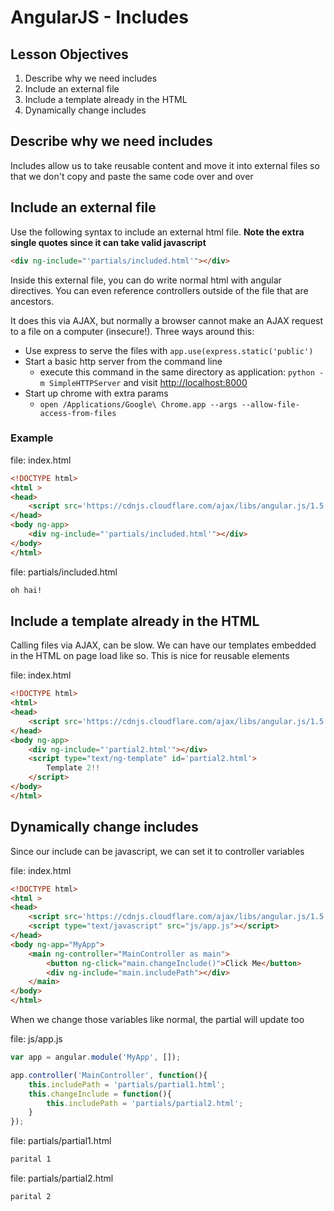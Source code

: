 # AngularJS - Includes

## Lesson Objectives

1. Describe why we need includes
1. Include an external file
1. Include a template already in the HTML
1. Dynamically change includes

## Describe why we need includes

Includes allow us to take reusable content and move it into external files so that we don't copy and paste the same code over and over

## Include an external file

Use the following syntax to include an external html file. **Note the extra single quotes since it can take valid javascript**

```html
<div ng-include="'partials/included.html'"></div>
```

Inside this external file, you can do write normal html with angular directives.  You can even reference controllers outside of the file that are ancestors.

It does this via AJAX, but normally a browser cannot make an AJAX request to a file on a computer (insecure!).  Three ways around this:

- Use express to serve the files with `app.use(express.static('public')`
- Start a basic http server from the command line
	- execute this command in the same directory as application: `python -m SimpleHTTPServer` and visit [http://localhost:8000](http://localhost:8000)
- Start up chrome with extra params
	- `open /Applications/Google\ Chrome.app --args --allow-file-access-from-files`

### Example

file: index.html
```html
<!DOCTYPE html>
<html >
<head>
	<script src='https://cdnjs.cloudflare.com/ajax/libs/angular.js/1.5.8/angular.min.js'></script>
</head>
<body ng-app>
	<div ng-include="'partials/included.html'"></div>
</body>
</html>
```

file: partials/included.html
```html
oh hai!
```

## Include a template already in the HTML

Calling files via AJAX, can be slow.  We can have our templates embedded in the HTML on page load like so.  This is nice for reusable elements

file: index.html
```html
<!DOCTYPE html>
<html>
<head>
	<script src='https://cdnjs.cloudflare.com/ajax/libs/angular.js/1.5.8/angular.min.js'></script>
</head>
<body ng-app>
	<div ng-include="'partial2.html'"></div>
	<script type="text/ng-template" id='partial2.html'>
		Template 2!!
	</script>
</body>
</html>
```

## Dynamically change includes

Since our include can be javascript, we can set it to controller variables

file: index.html
```html
<!DOCTYPE html>
<html >
<head>
	<script src='https://cdnjs.cloudflare.com/ajax/libs/angular.js/1.5.8/angular.min.js'></script>
	<script type="text/javascript" src="js/app.js"></script>
</head>
<body ng-app="MyApp">
	<main ng-controller="MainController as main">
		<button ng-click="main.changeInclude()">Click Me</button>
		<div ng-include="main.includePath"></div>
	</main>
</body>
</html>
```

When we change those variables like normal, the partial will update too

file: js/app.js
```javascript
var app = angular.module('MyApp', []);

app.controller('MainController', function(){
	this.includePath = 'partials/partial1.html';
	this.changeInclude = function(){
		this.includePath = 'partials/partial2.html';
	}
});
```

file: partials/partial1.html
```html
parital 1
```

file: partials/partial2.html
```html
parital 2
```

